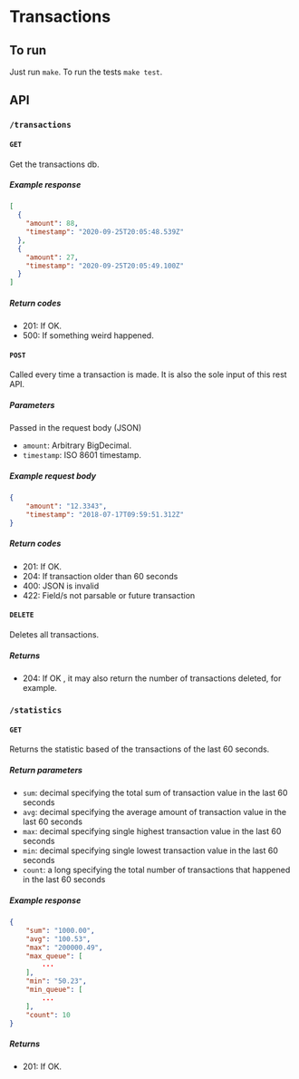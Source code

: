 # Transactions

## To run

Just run `make`.
To run the tests `make test`.

## API

### `/transactions`

#### `GET`

Get the transactions db.

##### Example response
```json
[
  {
    "amount": 88,
    "timestamp": "2020-09-25T20:05:48.539Z"
  },
  {
    "amount": 27,
    "timestamp": "2020-09-25T20:05:49.100Z"
  }
]
```

##### Return codes
- 201: If OK.
- 500: If something weird happened.

#### `POST`

Called every time a transaction is made. It is also the sole input of this rest API.

##### Parameters
Passed in the request body (JSON)
- `amount`: Arbitrary BigDecimal.
- `timestamp`: ISO 8601 timestamp.

##### Example request body
```json
{
    "amount": "12.3343",
    "timestamp": "2018-07-17T09:59:51.312Z"
}
```

##### Return codes
- 201: If OK.
- 204: If transaction older than 60 seconds
- 400: JSON is invalid
- 422: Field/s not parsable or future transaction


#### `DELETE`

Deletes all transactions.

##### Returns
- 204: If OK , it may also return the number of transactions deleted, for example.

### `/statistics`

#### `GET`

Returns the statistic based of the transactions of the last 60 seconds.

##### Return parameters
- `sum`: decimal specifying the total sum of transaction value in the last 60 seconds
- `avg`: decimal specifying the average amount of transaction value in the last 60 seconds
- `max`: decimal specifying single highest transaction value in the last 60 seconds
- `min`: decimal specifying single lowest transaction value in the last 60 seconds
- `count`: a long specifying the total number of transactions that happened in the last 60 seconds

##### Example response
```json
{
    "sum": "1000.00",
    "avg": "100.53",
    "max": "200000.49",
    "max_queue": [
        ...
    ],
    "min": "50.23",
    "min_queue": [
        ...
    ],
    "count": 10
}
```

##### Returns
- 201: If OK.

